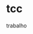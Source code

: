 # tcc
trabalho 
<!DOCTYPE html> 
<html >
<head>
  <title> Trabalho TCC </title>
</head>
<body>
</body>
</html>
